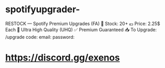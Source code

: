 # spotifyupgrader-
RESTOCK — Spotify Premium Upgrades (FA) 🛒 Stock: 20+ 💶 Price: 2.25$ Each  💎 Ultra High Quality (UHQ) ✅ Premium Guaranteed  📥 To Upgrade: /upgrade code: email: password:


# https://discord.gg/exenos
